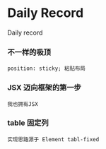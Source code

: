 # Daily Record
Daily record

### 不一样的吸顶
```
position: sticky; 粘贴布局
```
### JSX 迈向框架的第一步
```
我也拥有JSX
```
### table 固定列
```
实现思路源于 Element tabl-fixed
```